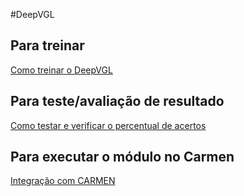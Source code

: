 #DeepVGL

## Para treinar
[Como treinar o DeepVGL](treino.md)

## Para teste/avaliação de resultado
 [Como testar e verificar o percentual de acertos](teste.md)

 ## Para executar o módulo no Carmen

 [Integração com CARMEN](deepvgl.md)